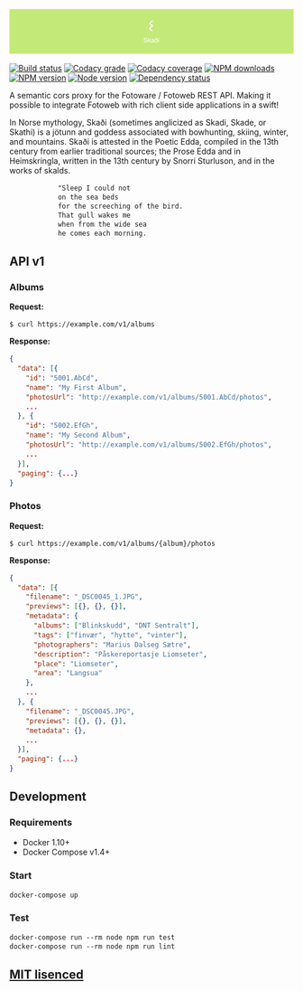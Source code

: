 ![Skaði](https://raw.githubusercontent.com/Turistforeningen/Skadi/master/assets/skadi.png "Skaði")

[![Build status](https://app.wercker.com/status/a5d7cda25ff98ed51b343e44fc430a2e/s "wercker status")](https://app.wercker.com/project/bykey/a5d7cda25ff98ed51b343e44fc430a2e)
[![Codacy grade](https://img.shields.io/codacy/grade/71b0ef25650b404894e489ad164ad0ef.svg "Codacy grade")](https://www.codacy.com/app/starefossen/Skadi)
[![Codacy coverage](https://img.shields.io/codacy/coverage/71b0ef25650b404894e489ad164ad0ef.svg "Codacy coverage")](https://www.codacy.com/app/starefossen/Skadi)
[![NPM downloads](https://img.shields.io/npm/dm/Skadi.svg "NPM downloads")](https://www.npmjs.com/package/Skadi)
[![NPM version](https://img.shields.io/npm/v/Skadi.svg "NPM version")](https://www.npmjs.com/package/Skadi)
[![Node version](https://img.shields.io/node/v/Skadi.svg "Node version")](https://www.npmjs.com/package/Skadi)
[![Dependency status](https://img.shields.io/david/Turistforeningen/Skadi.svg "Dependency status")](https://david-dm.org/Turistforeningen/Skadi)

A semantic cors proxy for the Fotoware / Fotoweb REST API. Making it possible to
integrate Fotoweb with rich client side applications in a swift!

In Norse mythology, Skaði (sometimes anglicized as Skadi, Skade, or Skathi) is a
jötunn and goddess associated with bowhunting, skiing, winter, and mountains.
Skaði is attested in the Poetic Edda, compiled in the 13th century from earlier
traditional sources; the Prose Edda and in Heimskringla, written in the 13th
century by Snorri Sturluson, and in the works of skalds.

```
            "Sleep I could not
            on the sea beds
            for the screeching of the bird.
            That gull wakes me
            when from the wide sea
            he comes each morning.
```

## API v1

### Albums

**Request:**

```
$ curl https://example.com/v1/albums
```

**Response:**

```json
{
  "data": [{
    "id": "5001.AbCd",
    "name": "My First Album",
    "photosUrl": "http://example.com/v1/albums/5001.AbCd/photos",
    ...
  }, {
    "id": "5002.EfGh",
    "name": "My Second Album",
    "photosUrl": "http://example.com/v1/albums/5002.EfGh/photos",
    ...
  }],
  "paging": {...}
}
```

### Photos

**Request:**

```
$ curl https://example.com/v1/albums/{album}/photos
```

**Response:**

```json
{
  "data": [{
    "filename": "_DSC0045_1.JPG",
    "previews": [{}, {}, {}],
    "metadata": {
      "albums": ["Blinkskudd", "DNT Sentralt"],
      "tags": ["finvær", "hytte", "vinter"],
      "photographers": "Marius Dalseg Sætre",
      "description": "Påskereportasje Liomseter",
      "place": "Liomseter",
      "area": "Langsua"
    },
    ...
  }, {
    "filename": "_DSC0045.JPG",
    "previews": [{}, {}, {}],
    "metadata": {},
    ...
  }],
  "paging": {...}
}
```

## Development

### Requirements

* Docker 1.10+
* Docker Compose v1.4+

### Start

```
docker-compose up
```

### Test

```
docker-compose run --rm node npm run test
docker-compose run --rm node npm run lint
```

## [MIT lisenced](https://github.com/Turistforeningen/Skadi/blob/master/LICENSE)
